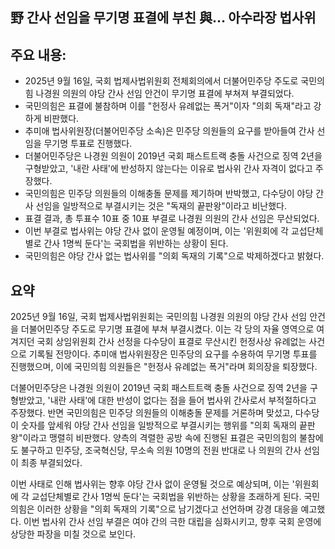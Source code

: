 ## 野 간사 선임을 무기명 표결에 부친 與… 아수라장 법사위

## 주요 내용:
*   2025년 9월 16일, 국회 법제사법위원회 전체회의에서 더불어민주당 주도로 국민의힘 나경원 의원의 야당 간사 선임 안건이 무기명 표결에 부쳐져 부결되었다.
*   국민의힘은 표결에 불참하며 이를 "헌정사 유례없는 폭거"이자 "의회 독재"라고 강하게 비판했다.
*   추미애 법사위원장(더불어민주당 소속)은 민주당 의원들의 요구를 받아들여 간사 선임을 무기명 투표로 진행했다.
*   더불어민주당은 나경원 의원이 2019년 국회 패스트트랙 충돌 사건으로 징역 2년을 구형받았고, '내란 사태'에 반성하지 않는다는 이유로 법사위 간사 자격이 없다고 주장했다.
*   국민의힘은 민주당 의원들의 이해충돌 문제를 제기하며 반박했고, 다수당이 야당 간사 선임을 일방적으로 부결시키는 것은 "독재의 끝판왕"이라고 비난했다.
*   표결 결과, 총 투표수 10표 중 10표 부결로 나경원 의원의 간사 선임은 무산되었다.
*   이번 부결로 법사위는 야당 간사 없이 운영될 예정이며, 이는 '위원회에 각 교섭단체별로 간사 1명씩 둔다'는 국회법을 위반하는 상황이 된다.
*   국민의힘은 야당 간사 없는 법사위를 "의회 독재의 기록"으로 박제하겠다고 밝혔다.

## 요약
2025년 9월 16일, 국회 법제사법위원회는 국민의힘 나경원 의원의 야당 간사 선임 안건을 더불어민주당 주도로 무기명 표결에 부쳐 부결시켰다. 이는 각 당의 자율 영역으로 여겨지던 국회 상임위원회 간사 선정을 다수당이 표결로 무산시킨 헌정사상 유례없는 사건으로 기록될 전망이다. 추미애 법사위원장은 민주당의 요구를 수용하여 무기명 투표를 진행했으며, 이에 국민의힘 의원들은 "헌정사 유례없는 폭거"라며 회의장을 퇴장했다.

더불어민주당은 나경원 의원이 2019년 국회 패스트트랙 충돌 사건으로 징역 2년을 구형받았고, '내란 사태'에 대한 반성이 없다는 점을 들어 법사위 간사로서 부적절하다고 주장했다. 반면 국민의힘은 민주당 의원들의 이해충돌 문제를 거론하며 맞섰고, 다수당이 숫자를 앞세워 야당 간사 선임을 일방적으로 부결시키는 행위를 "의회 독재의 끝판왕"이라고 맹렬히 비판했다. 양측의 격렬한 공방 속에 진행된 표결은 국민의힘의 불참에도 불구하고 민주당, 조국혁신당, 무소속 의원 10명의 전원 반대로 나 의원의 간사 선임이 최종 부결되었다.

이번 사태로 인해 법사위는 향후 야당 간사 없이 운영될 것으로 예상되며, 이는 '위원회에 각 교섭단체별로 간사 1명씩 둔다'는 국회법을 위반하는 상황을 초래하게 된다. 국민의힘은 이러한 상황을 "의회 독재의 기록"으로 남기겠다고 선언하며 강경 대응을 예고했다. 이번 법사위 간사 선임 부결은 여야 간의 극한 대립을 심화시키고, 향후 국회 운영에 상당한 파장을 미칠 것으로 보인다.